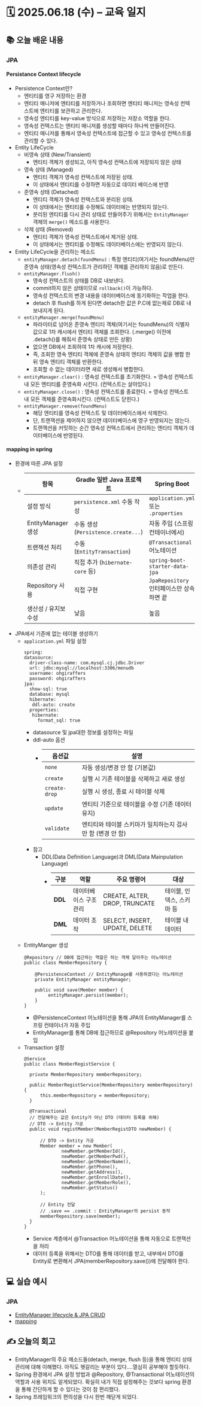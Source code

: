 # 🗓️ 2025.06.18 (수) – 교육 일지

## 📚 오늘 배운 내용
### JPA
#### Persistance Context lifecycle
- Persistence Context란?
  - 엔티티를 영구 저장하는 환경
  - 엔티티 매니저에 엔티티를 저장하거나 조회하면 엔티티 매니저는 영속성 컨텍스트에 엔티티를 보관하고 관리한다.
  - 영속성 엔티티를 key-value 방식으로 저장하는 저장소 역할을 한다.
  - 영속성 컨텍스트는 엔티티 매니저를 생성할 때마다 하나씩 만들어진다.
  - 엔티티 매니저를 통해서 영속성 컨텍스트에 접근할 수 있고 영속성 컨텍스트를 관리할 수 있다.
- Entity LifeCycle
  - 비영속 상태 (New/Transient)
    - 엔티티 객체가 생성되고, 아직 영속성 컨텍스트에 저장되지 않은 상태 
  - 영속 상태 (Managed)
    - 엔티티 객체가 영속성 컨텍스트에 저장된 상태. 
    - 이 상태에서 엔티티를 수정하면 자동으로 데이터 베이스에 반영
  - 준영속 상태 (Detached)
    - 엔티티 객체가 영속성 컨텍스트와 분리된 상태. 
    - 이 상태에서는 엔티티를 수정해도 데이터에는 반영되지 않는다.
    - 분리된 엔티티를 다시 관리 상태로 만들어주기 위해서는 `EntityManager` 객체의 `merge()` 메소드를 사용한다.
  - 삭제 상태 (Removed)
    - 엔티티 객체가 영속성 컨텍스트에서 제거된 상태. 
    - 이 상태에서는 엔티티를 수정해도 데이터베이스에는 반영되지 않는다.
- Entity LifeCycle을 관리하는 메소드
  - `entityManager.detach(foundMenu)` : 특정 엔티티(여기서는 foundMenu)만 준영속 상태(영속성 컨텍스트가 관리하던 객체를 관리하지 않음)로 만든다.
  - `entityManager.flush()` 
    - 영속성 컨텍스트의 상태를 DB로 내보낸다. 
    - commit하지 않은 상태이므로 `rollback()`이 가능하다.
    - 영속성 컨텍스트의 변경 내용을 데이터베이스에 동기화하는 작업을 한다.
    - detach 후 flush를 하게 된다면 detach한 값은 P.C에 없는채로 DB로 내보내지게 된다.
  - `entityManager.merge(foundMenu)`
    - 파라미터로 넘어온 준영속 엔티티 객체(여기서는 foundMenu)의 식별자 값으로 1차 캐시에서 엔티티 객체를 조회한다. (.merge() 이전에 .detach()를 해줘서 준영속 상태로 만든 상황)
    - 없으면 DB에서 조회하여 1차 캐시에 저장한다.
    - 즉, 조회한 영속 엔티티 객체에 준영속 상태의 엔티티 객체의 값을 병합 한 뒤 영속 엔티티 객체를 반환한다.
    - 조회할 수 없는 데이터라면 새로 생성해서 병합한다.
  - `entityManager.clear()` : 영속성 컨텍스트를 초기화한다. = 영속성 컨텍스트 내 모든 엔티티를 준영속화 시킨다. (컨텍스트는 살아있다.)
  - `entityManager.close()` : 영속성 컨텍스트를 종료한다. = 영속성 컨텍스트 내 모든 객체를 준영속화시킨다. (컨텍스트도 닫힌다.)
  - `entityManager.remove(foundMenu)`
    - 해당 엔티티를 영속성 컨텍스트 및 데이터베이스에서 삭제한다.
    - 단, 트랜잭션을 제어하지 않으면 데이터베이스에 영구 반영되지는 않는다.
    - 트랜잭션을 커밋하는 순간 영속성 컨텍스트에서 관리하는 엔티티 객체가 데이터베이스에 반영된다.
    
#### mapping in spring
- 환경에 따른 JPA 설정
  - | 항목               | Gradle 일반 Java 프로젝트             | Spring Boot                   |
    | ---------------- | ------------------------------- | ----------------------------- |
    | 설정 방식            | `persistence.xml` 수동 작성         | `application.yml` 또는 `.properties` |
    | EntityManager 생성 | 수동 생성 (`Persistence.create...`) | 자동 주입 (스프링 컨테이너에서)            |
    | 트랜잭션 처리          | 수동 (`EntityTransaction`)        | `@Transactional` 어노테이션        |
    | 의존성 관리           | 직접 추가 (`hibernate-core` 등)      | `spring-boot-starter-data-jpa` |
    | Repository 사용    | 직접 구현                           | `JpaRepository` 인터페이스만 상속하면 끝 |
    | 생산성 / 유지보수성      | 낮음                              | 높음                            |
- JPA에서 기존에 없는 테이블 생성하기
  - `application.yml` 파일 설정
    ```
    spring:
    datasource:
      driver-class-name: com.mysql.cj.jdbc.Driver
      url: jdbc:mysql://localhost:3306/menudb
      username: ohgiraffers
      password: ohgiraffers
    jpa:
      show-sql: true
      database: mysql
      hibernate:
       ddl-auto: create
      properties:
       hibernate:
         format_sql: true
    ```
    - datasource 및 jpa대한 정보를 설정하는 파일
    - ddl-auto 옵션
      - | 옵션값           | 설명                                 |
        | ------------- | ---------------------------------- |
        | `none`        | 자동 생성/변경 안 함 (기본값)                 |
        | `create`      | 실행 시 기존 테이블을 삭제하고 새로 생성            |
        | `create-drop` | 실행 시 생성, 종료 시 테이블 삭제               |
        | `update`      | 엔티티 기준으로 테이블을 수정 (기존 데이터 유지)       |
        | `validate`    | 엔티티와 테이블 스키마가 일치하는지 검사만 함 (변경 안 함) |
    - 참고
      - DDL(Data Definition Language)과 DML(Data Mainpulation Language)
        - | 구분      | 역할           | 주요 명령어                         | 대상              |
          | ------- | ------------ | ------------------------------ | --------------- |
          | **DDL** | 데이터베이스 구조 관리 | CREATE, ALTER, DROP, TRUNCATE  | 테이블, 인덱스, 스키마 등 |
          | **DML** | 데이터 조작       | SELECT, INSERT, UPDATE, DELETE | 테이블 내 데이터       |
  - EntityManger 생성
    ```
    @Repository // DB에 접근하는 역할은 하는 객체 달아주는 어노테이션
    public class MemberRepository {
    
        @PersistenceContext // EntityManage를 사용하겠다는 어노테이션
        private EntityManager entityManager;
    
        public void save(Member member) {
             entityManager.persist(member);
        }
    }
    ```
    - @PersistenceContext 어노테이션을 통해 JPA의 EntityManager를 스프링 컨테이너가 자동 주입
    - EntityManager를 통해 DB에 접근하므로 @Repository 어노테이션을 붙임
  - Transaction 설정
    ```
    @Service
    public class MemberRegistService {

      private MemberRepository memberRepository;
  
      public MemberRegistService(MemberRepository memberRepository) {
          this.memberRepository = memberRepository;
      }
  
      @Transactional
      // 전달해주는 값은 Entity가 아닌 DTO (데이터 등록을 위해)
      // DTO -> Entity 가공
      public void registMember(MemberRegistDTO newMember) {
  
          // DTO -> Entity 가공
          Member member = new Member(
                  newMember.getMemberId(),
                  newMember.getMemberPwd(),
                  newMember.getMemberName(),
                  newMember.getPhone(),
                  newMember.getAddress(),
                  newMember.getEnrollDate(),
                  newMember.getMemberRole(),
                  newMember.getStatus()
          );
  
          // Entity 전달
          // .save == .commit : EntityManager의 persist 동작
          memberRepository.save(member);
      }
    }
    ```
    - Service 계층에서 @Transaction 어노테이션을 통해 자동으로 트랜잭션을 처리
    - 데이터 등록을 위해서는 DTO를 통해 데이터를 받고, 내부에서 DTO를 Entity로 변환해서 JPA(memberRepository.save())에 전달해야 한다.

## 💻 실습 예시
### JPA
- [EntityManager lifecycle & JPA CRUD](../../JPA/chapter01-persistence-context)
- [mapping](../../JPA/chapter02-mapping)

## ✍️ 오늘의 회고
- EntityManager의 주요 메소드들(detach, merge, flush 등)을 통해 엔티티 상태 관리에 대해 이해했다. 아직도 헷갈리는 부분이 있다....열심히 공부해야 할듯하다.
- Spring 환경에서 JPA 설정 방법과 @Repository, @Transactional 어노테이션의 역할과 사용 위치도 알게되었다. 확실히 내가 직접 설정해주는 것보다 spring 환경을 통해 간단하게 할 수 있다는 것이 참 편리했다.
- Spring 프레임워크의 편의성을 다시 한번 깨닫게 되었다.